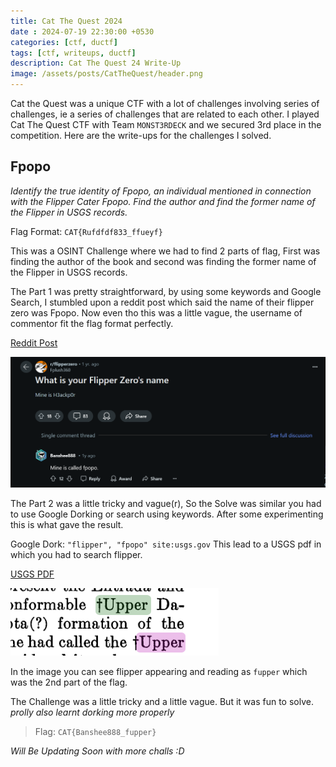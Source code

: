 ```yaml
---
title: Cat The Quest 2024
date : 2024-07-19 22:30:00 +0530
categories: [ctf, ductf]
tags: [ctf, writeups, ductf]
description: Cat The Quest 24 Write-Up
image: /assets/posts/CatTheQuest/header.png
---
```


Cat the Quest was a unique CTF with a lot of challenges involving series of challenges, ie a series of challenges that are related to each other.
I played Cat The Quest CTF with Team `MONST3RDECK` and we secured 3rd place in the competition. Here are the write-ups for the challenges I solved.

## Fpopo

*Identify the true identity of Fpopo, an individual mentioned in connection with the Flipper Cater Fpopo. Find the author and find the former name of the Flipper in USGS records.*

Flag Format: `CAT{Rufdfdf833_ffueyf}`

This was a OSINT Challenge where we had to find 2 parts of flag, First was finding the author of the book and second was finding the former name of the Flipper in USGS records.

The Part 1 was pretty straightforward, by using some keywords and Google Search, I stumbled upon a reddit post which said the name of their flipper zero was Fpopo. Now even tho this was a little vague, the username of commentor fit the flag format perfectly.

[Reddit Post](https://www.reddit.com/r/flipperzero/comments/1275a01/comment/jedxsoc/)

![fpopo](/assets/posts/CatTheQuest/fpopo.png)

The Part 2 was a little tricky and vague(r), So the Solve was similar you had to use Google Dorking or search using keywords.
After some experimenting this is what gave the result.

Google Dork: `"flipper", "fpopo" site:usgs.gov` This lead to a USGS pdf in which you had to search flipper.

[USGS PDF](https://pubs.usgs.gov/pp/0183/report.pdf)

![flipper](/assets/posts/CatTheQuest/fupper.png)

In the image you can see flipper appearing and reading as `fupper` which was the 2nd part of the flag.

The Challenge was a little tricky and a little vague. But it was fun to solve. *prolly also learnt dorking more properly*

> Flag: `CAT{Banshee888_fupper}`

*Will Be Updating Soon with more challs :D*
